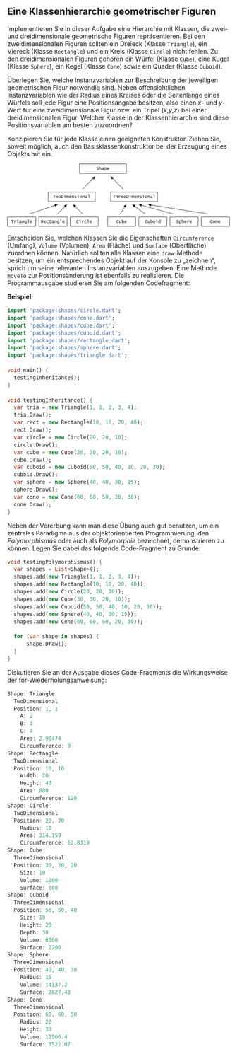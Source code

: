 ## Eine Klassenhierarchie geometrischer Figuren

Implementieren Sie in dieser Aufgabe eine Hierarchie mit Klassen, die zwei- und dreidimensionale geometrische Figuren repräsentieren. Bei den zweidimensionalen Figuren sollten ein Dreieck (Klasse `Triangle`), ein Viereck (Klasse `Rectangle`) und ein Kreis (Klasse `Circle`) nicht fehlen. Zu den dreidimensionalen Figuren gehören ein Würfel (Klasse `Cube`), eine Kugel (Klasse `Sphere`), ein Kegel (Klasse `Cone`) sowie ein Quader (Klasse `Cuboid`).

Überlegen Sie, welche Instanzvariablen zur Beschreibung der jeweiligen geometrischen Figur notwendig sind. Neben offensichtlichen Instanzvariablen wie der Radius eines Kreises oder die Seitenlänge eines Würfels soll jede Figur eine Positionsangabe besitzen, also einen *x*- und *y*-Wert für eine zweidimensionale Figur bzw. ein Tripel (*x*,*y*,*z*) bei einer dreidimensionalen Figur. Welcher Klasse in der Klassenhierarchie sind diese Positionsvariablen am besten zuzuordnen?

Konzipieren Sie für jede Klasse einen geeigneten Konstruktor. Ziehen Sie, soweit möglich, auch den Basisklassenkonstruktor bei der Erzeugung eines Objekts mit ein.

<img src="assets/ShapesInheritance.png" width="700">

Entscheiden Sie, welchen Klassen Sie die Eigenschaften `Circumference` (Umfang), `Volume` (Volumen), `Area` (Fläche) und `Surface` (Oberfläche) zuordnen können. Natürlich sollten alle Klassen eine `draw`-Methode besitzen, um ein entsprechendes Objekt auf der Konsole zu „zeichnen“, sprich um seine relevanten Instanzvariablen auszugeben. Eine Methode `moveTo` zur Positionsänderung ist ebenfalls zu realisieren. Die Programmausgabe studieren Sie am folgenden Codefragment:

**Beispiel**:

```dart
import 'package:shapes/circle.dart';
import 'package:shapes/cone.dart';
import 'package:shapes/cube.dart';
import 'package:shapes/cuboid.dart';
import 'package:shapes/rectangle.dart';
import 'package:shapes/sphere.dart';
import 'package:shapes/triangle.dart';

void main() {
  testingInheritance();
}

void testingInheritance() {
  var tria = new Triangle(1, 1, 2, 3, 4);
  tria.Draw();
  var rect = new Rectangle(10, 10, 20, 40);
  rect.Draw();
  var circle = new Circle(20, 20, 10);
  circle.Draw();
  var cube = new Cube(30, 30, 20, 10);
  cube.Draw();
  var cuboid = new Cuboid(50, 50, 40, 10, 20, 30);
  cuboid.Draw();
  var sphere = new Sphere(40, 40, 30, 15);
  sphere.Draw();
  var cone = new Cone(60, 60, 50, 20, 30);
  cone.Draw();
}
```

Neben der Vererbung kann man diese Übung auch gut benutzen, um ein zentrales Paradigma aus der objektorientierten Programmierung,
den *Polymorphismus* oder auch als *Polymorphie* bezeichnet, demonstrieren zu können. Legen Sie dabei das folgende Code-Fragment zu Grunde:

```dart
void testingPolymorphismus() {
  var shapes = List<Shape>();
  shapes.add(new Triangle(1, 1, 2, 3, 4));
  shapes.add(new Rectangle(10, 10, 20, 40));
  shapes.add(new Circle(20, 20, 10));
  shapes.add(new Cube(30, 30, 20, 10));
  shapes.add(new Cuboid(50, 50, 40, 10, 20, 30));
  shapes.add(new Sphere(40, 40, 30, 15));
  shapes.add(new Cone(60, 60, 50, 20, 30));

  for (var shape in shapes) {
	  shape.Draw();
  }
}
```

Diskutieren Sie an der Ausgabe dieses Code-Fragments die Wirkungsweise der for-Wiederholungsanweisung:

```dart
Shape: Triangle
  TwoDimensional
  Position: 1, 1
    A: 2
    B: 3
    C: 4
    Area: 2.90474
    Circumference: 9
Shape: Rectangle
  TwoDimensional
  Position: 10, 10
    Width: 20
    Height: 40
    Area: 800
    Circumference: 120
Shape: Circle
  TwoDimensional
  Position: 20, 20
    Radius: 10
    Area: 314.159
    Circumference: 62.8319
Shape: Cube
  ThreeDimensional
  Position: 30, 30, 20
    Size: 10
    Volume: 1000
    Surface: 600
Shape: Cuboid
  ThreeDimensional
  Position: 50, 50, 40
    Size: 10
    Height: 20
    Depth: 30
    Volume: 6000
    Surface: 2200
Shape: Sphere
  ThreeDimensional
  Position: 40, 40, 30
    Radius: 15
    Volume: 14137.2
    Surface: 2827.43
Shape: Cone
  ThreeDimensional
  Position: 60, 60, 50
    Radius: 20
    Height: 30
    Volume: 12566.4
    Surface: 3522.07
```


